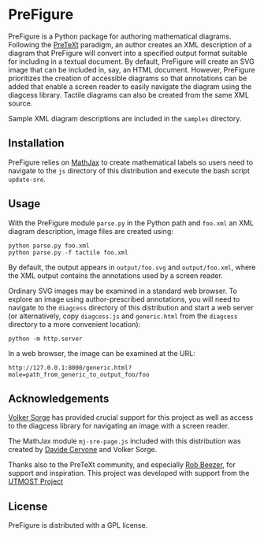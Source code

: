 # PreFigure

PreFigure is a Python package for authoring mathematical diagrams.  Following the [PreTeXt](https://pretextbook.org/) paradigm, an author creates an XML description of a diagram that PreFigure will convert into a specified output format suitable for including in a textual document.  By default, PreFigure will create an SVG image that can be included in, say, an HTML document. However, PreFigure prioritizes the creation of accessible diagrams so that annotations can be added that enable a screen reader to easily navigate the diagram using the diagcess library.  Tactile diagrams can also be created from the same XML source.

Sample XML diagram descriptions are included in the `samples` directory.

## Installation

PreFigure relies on [MathJax](https://www.mathjax.org/) to create mathematical labels so users need to navigate to the `js` directory of this distribution and execute the bash script `update-sre`.

## Usage

With the PreFigure module `parse.py` in the Python path and `foo.xml` an XML diagram description, image files are created using:

```
python parse.py foo.xml
python parse.py -f tactile foo.xml
```
By default, the output appears in `output/foo.svg` and `output/foo.xml`, where the XML output contains the annotations used by a screen reader.

Ordinary SVG images may be examined in a standard web browser.  To explore an image using author-prescribed annotations, you will need to navigate to the `diagcess` directory of this distribution and start a web server (or alternatively, copy `diagcess.js` and `generic.html` from the `diagcess` directory to a more convenient location):

```
python -m http.server
```
In a web browser, the image can be examined at the URL:

```
http://127.0.0.1:8000/generic.html?mole=path_from_generic_to_output_foo/foo
```
## Acknowledgements

[Volker Sorge](https://www.birmingham.ac.uk/staff/profiles/computer-science/academic-staff/sorge-volker) has provided crucial support for this project as well as access to the diagcess library for navigating an image with a screen reader.

The MathJax module `mj-sre-page.js` included with this distribution was created by [Davide Cervone](https://www.math.union.edu/~dpvc/) and Volker Sorge.

Thanks also to the PreTeXt community, and especially [Rob Beezer](http://buzzard.ups.edu/), for support and inspiration.  This project was developed with support from the [UTMOST Project](https://utmost.aimath.org/)

## License

PreFigure is distributed with a GPL license.

